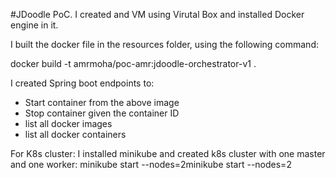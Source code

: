 #JDoodle PoC.
I created and VM using Virutal Box and installed Docker engine in it.

I built the docker file in the resources folder, using the following command:

docker build -t amrmoha/poc-amr:jdoodle-orchestrator-v1 .

I created Spring boot endpoints to:
- Start container from the above image
- Stop container given the container ID
- list all docker images
- list all docker containers


For K8s cluster:
I installed minikube and created k8s cluster with one master and one worker:
minikube start --nodes=2minikube start --nodes=2

